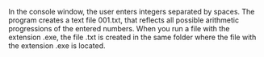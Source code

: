 In the console window, the user enters integers separated by spaces.
The program creates a text file 001.txt, that reflects all possible arithmetic progressions of the entered numbers.
When you run a file with the extension .exe, the file .txt is created in the same folder where the file with the extension .exe is located.
